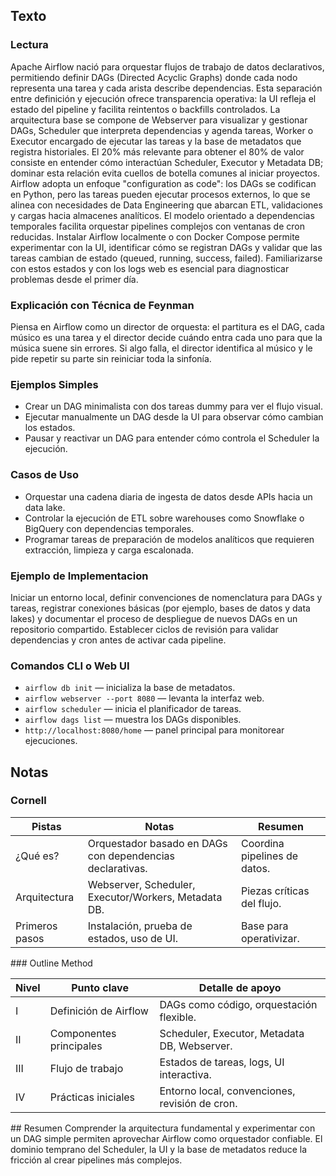 ## Texto
### Lectura
Apache Airflow nació para orquestar flujos de trabajo de datos declarativos, permitiendo definir DAGs (Directed Acyclic Graphs) donde cada nodo representa una tarea y cada arista describe dependencias. Esta separación entre definición y ejecución ofrece transparencia operativa: la UI refleja el estado del pipeline y facilita reintentos o backfills controlados.
La arquitectura base se compone de Webserver para visualizar y gestionar DAGs, Scheduler que interpreta dependencias y agenda tareas, Worker o Executor encargado de ejecutar las tareas y la base de metadatos que registra historiales. El 20% más relevante para obtener el 80% de valor consiste en entender cómo interactúan Scheduler, Executor y Metadata DB; dominar esta relación evita cuellos de botella comunes al iniciar proyectos.
Airflow adopta un enfoque "configuration as code": los DAGs se codifican en Python, pero las tareas pueden ejecutar procesos externos, lo que se alinea con necesidades de Data Engineering que abarcan ETL, validaciones y cargas hacia almacenes analíticos. El modelo orientado a dependencias temporales facilita orquestar pipelines complejos con ventanas de cron reducidas.
Instalar Airflow localmente o con Docker Compose permite experimentar con la UI, identificar cómo se registran DAGs y validar que las tareas cambian de estado (queued, running, success, failed). Familiarizarse con estos estados y con los logs web es esencial para diagnosticar problemas desde el primer día.
### Explicación con Técnica de Feynman
Piensa en Airflow como un director de orquesta: el partitura es el DAG, cada músico es una tarea y el director decide cuándo entra cada uno para que la música suene sin errores. Si algo falla, el director identifica al músico y le pide repetir su parte sin reiniciar toda la sinfonía.
### Ejemplos Simples
- Crear un DAG minimalista con dos tareas dummy para ver el flujo visual.
- Ejecutar manualmente un DAG desde la UI para observar cómo cambian los estados.
- Pausar y reactivar un DAG para entender cómo controla el Scheduler la ejecución.
### Casos de Uso
- Orquestar una cadena diaria de ingesta de datos desde APIs hacia un data lake.
- Controlar la ejecución de ETL sobre warehouses como Snowflake o BigQuery con dependencias temporales.
- Programar tareas de preparación de modelos analíticos que requieren extracción, limpieza y carga escalonada.
### Ejemplo de Implementacion
Iniciar un entorno local, definir convenciones de nomenclatura para DAGs y tareas, registrar conexiones básicas (por ejemplo, bases de datos y data lakes) y documentar el proceso de despliegue de nuevos DAGs en un repositorio compartido. Establecer ciclos de revisión para validar dependencias y cron antes de activar cada pipeline.
### Comandos CLI o Web UI
- `airflow db init` — inicializa la base de metadatos.
- `airflow webserver --port 8080` — levanta la interfaz web.
- `airflow scheduler` — inicia el planificador de tareas.
- `airflow dags list` — muestra los DAGs disponibles.
- `http://localhost:8080/home` — panel principal para monitorear ejecuciones.
## Notas
### Cornell
<table>
  <thead>
    <tr><th>Pistas</th><th>Notas</th><th>Resumen</th></tr>
  </thead>
  <tbody>
    <tr><td>¿Qué es?</td><td>Orquestador basado en DAGs con dependencias declarativas.</td><td>Coordina pipelines de datos.</td></tr>
    <tr><td>Arquitectura</td><td>Webserver, Scheduler, Executor/Workers, Metadata DB.</td><td>Piezas críticas del flujo.</td></tr>
    <tr><td>Primeros pasos</td><td>Instalación, prueba de estados, uso de UI.</td><td>Base para operativizar.</td></tr>
  </tbody>
</table>
### Outline Method
<table>
  <thead>
    <tr><th>Nivel</th><th>Punto clave</th><th>Detalle de apoyo</th></tr>
  </thead>
  <tbody>
    <tr><td>I</td><td>Definición de Airflow</td><td>DAGs como código, orquestación flexible.</td></tr>
    <tr><td>II</td><td>Componentes principales</td><td>Scheduler, Executor, Metadata DB, Webserver.</td></tr>
    <tr><td>III</td><td>Flujo de trabajo</td><td>Estados de tareas, logs, UI interactiva.</td></tr>
    <tr><td>IV</td><td>Prácticas iniciales</td><td>Entorno local, convenciones, revisión de cron.</td></tr>
  </tbody>
</table>
## Resumen
Comprender la arquitectura fundamental y experimentar con un DAG simple permiten aprovechar Airflow como orquestador confiable. El dominio temprano del Scheduler, la UI y la base de metadatos reduce la fricción al crear pipelines más complejos.
